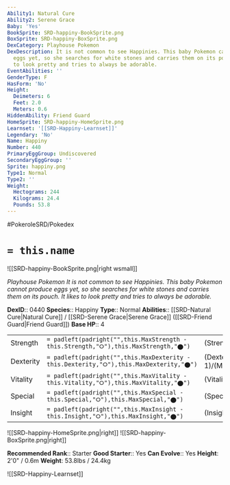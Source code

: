 ```yaml
---
Ability1: Natural Cure
Ability2: Serene Grace
Baby: 'Yes'
BookSprite: SRD-happiny-BookSprite.png
BoxSprite: SRD-happiny-BoxSprite.png
DexCategory: Playhouse Pokemon
DexDescription: It is not common to see Happinies. This baby Pokemon cannot produce
  eggs yet, so she searches for white stones and carries them on its pouch. It likes
  to look pretty and tries to always be adorable.
EventAbilities: ''
GenderType: F
HasForm: 'No'
Height:
  Deimeters: 6
  Feet: 2.0
  Meters: 0.6
HiddenAbility: Friend Guard
HomeSprite: SRD-happiny-HomeSprite.png
Learnset: '[[SRD-Happiny-Learnset]]'
Legendary: 'No'
Name: Happiny
Number: 440
PrimaryEggGroup: Undiscovered
SecondaryEggGroup: ''
Sprite: happiny.png
Type1: Normal
Type2: ''
Weight:
  Hectograms: 244
  Kilograms: 24.4
  Pounds: 53.8
---
```


#PokeroleSRD/Pokedex

# `= this.name`

![[SRD-happiny-BookSprite.png|right wsmall]]

*Playhouse Pokemon*
*It is not common to see Happinies. This baby Pokemon cannot produce eggs yet, so she searches for white stones and carries them on its pouch. It likes to look pretty and tries to always be adorable.*

**DexID**:: 0440
**Species**:: Happiny
**Type**:: Normal
**Abilities**:: [[SRD-Natural Cure|Natural Cure]] / [[SRD-Serene Grace|Serene Grace]] ([[SRD-Friend Guard|Friend Guard]])
**Base HP**:: 4

|           |                                                                                        |                                          |
| --------- | -------------------------------------------------------------------------------------- | ---------------------------------------- |
| Strength  | `= padleft(padright("",this.MaxStrength - this.Strength,"⭘"),this.MaxStrength,"⬤")`    | (Strength::1)/(MaxStrength::2)   |
| Dexterity | `= padleft(padright("",this.MaxDexterity - this.Dexterity,"⭘"),this.MaxDexterity,"⬤")` | (Dexterity:: 1)/(MaxDexterity::3) |
| Vitality  | `= padleft(padright("",this.MaxVitality - this.Vitality,"⭘"),this.MaxVitality,"⬤")`    | (Vitality::1)/(MaxVitality::2)   |
| Special   | `= padleft(padright("",this.MaxSpecial - this.Special,"⭘"),this.MaxSpecial,"⬤")`       | (Special::1)/(MaxSpecial::2)     |
| Insight   | `= padleft(padright("",this.MaxInsight - this.Insight,"⭘"),this.MaxInsight,"⬤")`       | (Insight::1)/(MaxInsight::3)     |

![[SRD-happiny-HomeSprite.png|right]]
![[SRD-happiny-BoxSprite.png|right]]

**Recommended Rank**:: Starter
**Good Starter**:: Yes
**Can Evolve**:: Yes
**Height**: 2'0" / 0.6m
**Weight**: 53.8lbs / 24.4kg

![[SRD-Happiny-Learnset]]